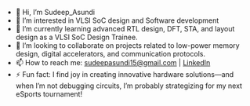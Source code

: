 - 👋 Hi, I’m Sudeep_Asundi  
- 👀 I’m interested in VLSI SoC design and Software development  
- 🌱 I’m currently learning advanced RTL design, DFT, STA, and layout design as a VLSI SoC Design Trainee.  
- 💞️ I’m looking to collaborate on projects related to low-power memory design, digital accelerators, and communication protocols.  
- 📫 How to reach me: [sudeepasundi15@gmail.com](mailto:sudeepasundi15@gmail.com) | [LinkedIn](https://linkedin.com/in/sudeep-asundi)   
- ⚡ Fun fact: I find joy in creating innovative hardware solutions—and when I’m not debugging circuits, I’m probably strategizing for my next eSports tournament!  


<!---
sudeepasundi/sudeepasundi is a ✨ special ✨ repository because its `README.md` (this file) appears on your GitHub profile.
You can click the Preview link to take a look at your changes.
--->
